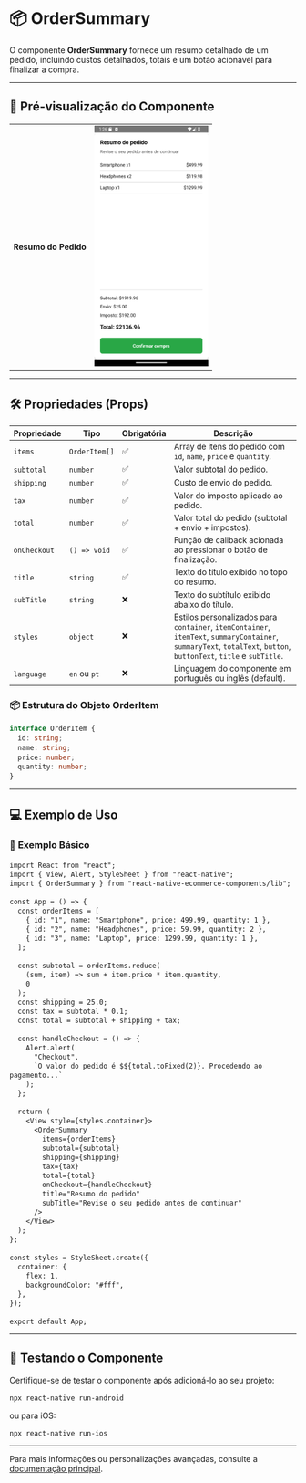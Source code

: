 # 📦 **OrderSummary**

O componente **OrderSummary** fornece um resumo detalhado de um pedido, incluindo custos detalhados, totais e um botão acionável para finalizar a compra.

---

## 📸 **Pré-visualização do Componente**

<table>
  <tr>
    <td><strong>Resumo do Pedido</strong></td>
    <td><img src="../../Images/OrderSummarypt.png" alt="OrderSummary" width="200"/></td>
  </tr>
</table>

---

## 🛠️ **Propriedades (Props)**

| Propriedade  | Tipo          | Obrigatória | Descrição                                                                                                                                                           |
| ------------ | ------------- | ----------- | ------------------------------------------------------------------------------------------------------------------------------------------------------------------- |
| `items`      | `OrderItem[]` | ✅          | Array de itens do pedido com `id`, `name`, `price` e `quantity`.                                                                                                    |
| `subtotal`   | `number`      | ✅          | Valor subtotal do pedido.                                                                                                                                           |
| `shipping`   | `number`      | ✅          | Custo de envio do pedido.                                                                                                                                           |
| `tax`        | `number`      | ✅          | Valor do imposto aplicado ao pedido.                                                                                                                                |
| `total`      | `number`      | ✅          | Valor total do pedido (subtotal + envio + impostos).                                                                                                                |
| `onCheckout` | `() => void`  | ✅          | Função de callback acionada ao pressionar o botão de finalização.                                                                                                   |
| `title`      | `string`      | ✅          | Texto do título exibido no topo do resumo.                                                                                                                          |
| `subTitle`   | `string`      | ❌          | Texto do subtítulo exibido abaixo do título.                                                                                                                        |
| `styles`     | `object`      | ❌          | Estilos personalizados para `container`, `itemContainer`, `itemText`, `summaryContainer`, `summaryText`, `totalText`, `button`, `buttonText`, `title` e `subTitle`. |
| `language`         | `en` ou `pt`                 | ❌          | Linguagem do componente em português ou inglês (default). |

### 📦 **Estrutura do Objeto OrderItem**

```ts
interface OrderItem {
  id: string;
  name: string;
  price: number;
  quantity: number;
}
```

---

## 💻 **Exemplo de Uso**

### 📝 **Exemplo Básico**

```tsx
import React from "react";
import { View, Alert, StyleSheet } from "react-native";
import { OrderSummary } from "react-native-ecommerce-components/lib";

const App = () => {
  const orderItems = [
    { id: "1", name: "Smartphone", price: 499.99, quantity: 1 },
    { id: "2", name: "Headphones", price: 59.99, quantity: 2 },
    { id: "3", name: "Laptop", price: 1299.99, quantity: 1 },
  ];

  const subtotal = orderItems.reduce(
    (sum, item) => sum + item.price * item.quantity,
    0
  );
  const shipping = 25.0;
  const tax = subtotal * 0.1;
  const total = subtotal + shipping + tax;

  const handleCheckout = () => {
    Alert.alert(
      "Checkout",
      `O valor do pedido é $${total.toFixed(2)}. Procedendo ao pagamento...`
    );
  };

  return (
    <View style={styles.container}>
      <OrderSummary
        items={orderItems}
        subtotal={subtotal}
        shipping={shipping}
        tax={tax}
        total={total}
        onCheckout={handleCheckout}
        title="Resumo do pedido"
        subTitle="Revise o seu pedido antes de continuar"
      />
    </View>
  );
};

const styles = StyleSheet.create({
  container: {
    flex: 1,
    backgroundColor: "#fff",
  },
});

export default App;
```

---

## 🧪 **Testando o Componente**

Certifique-se de testar o componente após adicioná-lo ao seu projeto:

```sh
npx react-native run-android
```

ou para iOS:

```sh
npx react-native run-ios
```

---

Para mais informações ou personalizações avançadas, consulte a [documentação principal](../../README.md).

